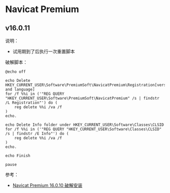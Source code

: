 # Navicat Premium

## v16.0.11

说明：

* 试用期到了后执行一次重置脚本

破解脚本：

```shell
@echo off

echo Delete HKEY_CURRENT_USER\Software\PremiumSoft\NavicatPremium\Registration[version and language]
for /f %%i in ('"REG QUERY "HKEY_CURRENT_USER\Software\PremiumSoft\NavicatPremium" /s | findstr /L Registration"') do (
    reg delete %%i /va /f
)
echo.

echo Delete Info folder under HKEY_CURRENT_USER\Software\Classes\CLSID
for /f %%i in ('"REG QUERY "HKEY_CURRENT_USER\Software\Classes\CLSID" /s | findstr /E Info"') do (
    reg delete %%i /va /f
)
echo.

echo Finish

pause
```

参考：

* [Navicat Premium 16.0.10 破解安装](https://cloud.tencent.com/developer/article/1953103)
